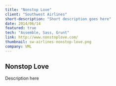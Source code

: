 ```yaml
---
title: "Nonstop Love"
client: "Southwest Airlines"
short-description: "Short description goes here"
date: 2014/06/14
featured: true
tech: "Assemble, Sass, Grunt"
link: http://www.nonstoplove.com/
thumbnail: sw-airlines-nonstop-love.png
company: VML
---
```


## Nonstop Love

Description here

